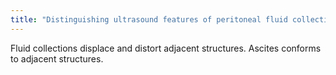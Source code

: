 ```yaml
---
title: "Distinguishing ultrasound features of peritoneal fluid collections versus simple ascites?"
---
```

Fluid collections displace and distort adjacent structures. Ascites conforms to adjacent structures.

